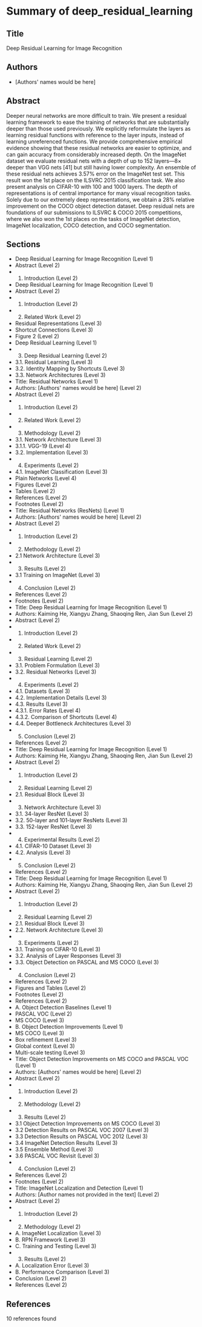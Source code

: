 # Summary of deep_residual_learning

## Title
Deep Residual Learning for Image Recognition

## Authors
- [Authors' names would be here]

## Abstract
Deeper neural networks are more difficult to train. We present a residual learning framework to ease the training of networks that are substantially deeper than those used previously. We explicitly reformulate the layers as learning residual functions with reference to the layer inputs, instead of learning unreferenced functions. We provide comprehensive empirical evidence showing that these residual networks are easier to optimize, and can gain accuracy from considerably increased depth. On the ImageNet dataset we evaluate residual nets with a depth of up to 152 layers—8× deeper than VGG nets [41] but still having lower complexity. An ensemble of these residual nets achieves 3.57% error on the ImageNet test set. This result won the 1st place on the ILSVRC 2015 classification task. We also present analysis on CIFAR-10 with 100 and 1000 layers. The depth of representations is of central importance for many visual recognition tasks. Solely due to our extremely deep representations, we obtain a 28% relative improvement on the COCO object detection dataset. Deep residual nets are foundations of our submissions to ILSVRC & COCO 2015 competitions, where we also won the 1st places on the tasks of ImageNet detection, ImageNet localization, COCO detection, and COCO segmentation.

## Sections
- Deep Residual Learning for Image Recognition (Level 1)
- Abstract (Level 2)
- 1. Introduction (Level 2)
- Deep Residual Learning for Image Recognition (Level 1)
- Abstract (Level 2)
- 1. Introduction (Level 2)
- 2. Related Work (Level 2)
- Residual Representations (Level 3)
- Shortcut Connections (Level 3)
- Figure 2 (Level 2)
- Deep Residual Learning (Level 1)
- 3. Deep Residual Learning (Level 2)
- 3.1. Residual Learning (Level 3)
- 3.2. Identity Mapping by Shortcuts (Level 3)
- 3.3. Network Architectures (Level 3)
- Title: Residual Networks (Level 1)
- Authors: [Authors' names would be here] (Level 2)
- Abstract (Level 2)
- 1. Introduction (Level 2)
- 2. Related Work (Level 2)
- 3. Methodology (Level 2)
- 3.1. Network Architecture (Level 3)
- 3.1.1. VGG-19 (Level 4)
- 3.2. Implementation (Level 3)
- 4. Experiments (Level 2)
- 4.1. ImageNet Classification (Level 3)
- Plain Networks (Level 4)
- Figures (Level 2)
- Tables (Level 2)
- References (Level 2)
- Footnotes (Level 2)
- Title: Residual Networks (ResNets) (Level 1)
- Authors: [Authors' names would be here] (Level 2)
- Abstract (Level 2)
- 1. Introduction (Level 2)
- 2. Methodology (Level 2)
- 2.1 Network Architecture (Level 3)
- 3. Results (Level 2)
- 3.1 Training on ImageNet (Level 3)
- 4. Conclusion (Level 2)
- References (Level 2)
- Footnotes (Level 2)
- Title: Deep Residual Learning for Image Recognition (Level 1)
- Authors: Kaiming He, Xiangyu Zhang, Shaoqing Ren, Jian Sun (Level 2)
- Abstract (Level 2)
- 1. Introduction (Level 2)
- 2. Related Work (Level 2)
- 3. Residual Learning (Level 2)
- 3.1. Problem Formulation (Level 3)
- 3.2. Residual Networks (Level 3)
- 4. Experiments (Level 2)
- 4.1. Datasets (Level 3)
- 4.2. Implementation Details (Level 3)
- 4.3. Results (Level 3)
- 4.3.1. Error Rates (Level 4)
- 4.3.2. Comparison of Shortcuts (Level 4)
- 4.4. Deeper Bottleneck Architectures (Level 3)
- 5. Conclusion (Level 2)
- References (Level 2)
- Title: Deep Residual Learning for Image Recognition (Level 1)
- Authors: Kaiming He, Xiangyu Zhang, Shaoqing Ren, Jian Sun (Level 2)
- Abstract (Level 2)
- 1. Introduction (Level 2)
- 2. Residual Learning (Level 2)
- 2.1. Residual Block (Level 3)
- 3. Network Architecture (Level 3)
- 3.1. 34-layer ResNet (Level 3)
- 3.2. 50-layer and 101-layer ResNets (Level 3)
- 3.3. 152-layer ResNet (Level 3)
- 4. Experimental Results (Level 2)
- 4.1. CIFAR-10 Dataset (Level 3)
- 4.2. Analysis (Level 3)
- 5. Conclusion (Level 2)
- References (Level 2)
- Title: Deep Residual Learning for Image Recognition (Level 1)
- Authors: Kaiming He, Xiangyu Zhang, Shaoqing Ren, Jian Sun (Level 2)
- Abstract (Level 2)
- 1. Introduction (Level 2)
- 2. Residual Learning (Level 2)
- 2.1. Residual Block (Level 3)
- 2.2. Network Architecture (Level 3)
- 3. Experiments (Level 2)
- 3.1. Training on CIFAR-10 (Level 3)
- 3.2. Analysis of Layer Responses (Level 3)
- 3.3. Object Detection on PASCAL and MS COCO (Level 3)
- 4. Conclusion (Level 2)
- References (Level 2)
- Figures and Tables (Level 2)
- Footnotes (Level 2)
- References (Level 2)
- A. Object Detection Baselines (Level 1)
- PASCAL VOC (Level 2)
- MS COCO (Level 3)
- B. Object Detection Improvements (Level 1)
- MS COCO (Level 3)
- Box refinement (Level 3)
- Global context (Level 3)
- Multi-scale testing (Level 3)
- Title: Object Detection Improvements on MS COCO and PASCAL VOC (Level 1)
- Authors: [Authors' names would be here] (Level 2)
- Abstract (Level 2)
- 1. Introduction (Level 2)
- 2. Methodology (Level 2)
- 3. Results (Level 2)
- 3.1 Object Detection Improvements on MS COCO (Level 3)
- 3.2 Detection Results on PASCAL VOC 2007 (Level 3)
- 3.3 Detection Results on PASCAL VOC 2012 (Level 3)
- 3.4 ImageNet Detection Results (Level 3)
- 3.5 Ensemble Method (Level 3)
- 3.6 PASCAL VOC Revisit (Level 3)
- 4. Conclusion (Level 2)
- References (Level 2)
- Footnotes (Level 2)
- Title: ImageNet Localization and Detection (Level 1)
- Authors: [Author names not provided in the text] (Level 2)
- Abstract (Level 2)
- 1. Introduction (Level 2)
- 2. Methodology (Level 2)
- A. ImageNet Localization (Level 3)
- B. RPN Framework (Level 3)
- C. Training and Testing (Level 3)
- 3. Results (Level 2)
- A. Localization Error (Level 3)
- B. Performance Comparison (Level 3)
- Conclusion (Level 2)
- References (Level 2)

## References
10 references found

